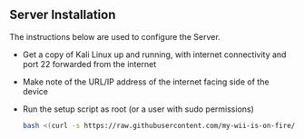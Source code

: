 Server Installation
------

The instructions below are used to configure the Server.

- Get a copy of Kali Linux up and running, with internet connectivity and port 22 forwarded from the internet
- Make note of the URL/IP address of the internet facing side of the device
	

- Run the setup script as root (or a user with sudo permissions)

	```bash
	bash <(curl -s https://raw.githubusercontent.com/my-wii-is-on-fire/pipasswordhacking/master/PiKey/server/install.sh)
	```
